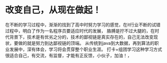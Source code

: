 # 改变自己，从现在做起！

   在不断的学习过程中，渐渐的找到了高中时努力学习的感觉，在it行业不断的试错过程中，明白了作为一名程序员要适应时代的发展，
胳膊是拧不过大腿的，在时代背景下，技术是有优劣之分的，技术的鄙视链是真实存在的，自己无法改变现状，要做的就是努力到达鄙视链的顶端。
   从传统到java到大数据，再到算法的职业发展中，深有体会，学习将会贯穿整个职业生涯。
   打卡+组团学习这种学习方式很适合自己，有交流，有监督，才能有正反馈，小伙子，加油！，
